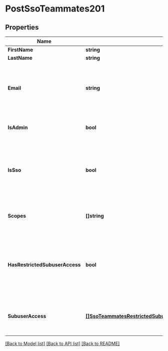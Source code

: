# PostSsoTeammates201

## Properties

Name | Type | Description | Notes
------------ | ------------- | ------------- | -------------
**FirstName** | **string** | The Teammate's first name. |[optional] 
**LastName** | **string** | The Teammate's last name. |[optional] 
**Email** | **string** | Teammate's email address. This email address also functions as the Teammate's username and must match the address assigned to the user in your IdP. This address cannot be changed after the Teammate is created. |[optional] 
**IsAdmin** | **bool** | Indicates if the Teammate has administrator permissions. When set to `true`, the Teammate is an admin. |[optional] 
**IsSso** | **bool** | Indicates how the Teammate authenticates with SendGrid. When set to `true`, the Teammate will access SendGrid via SSO and their IdP. When set to `false`, the Teammate will authenticate directly with SendGrid via a username and password. |[optional] 
**Scopes** | **[]string** | The permissions or scopes currently assigned to the Teammate. See [**Teammate Permissions**](https://docs.sendgrid.com/ui/account-and-settings/teammate-permissions) for a complete list of available scopes. |[optional] 
**HasRestrictedSubuserAccess** | **bool** | When this property is set to `true`, the Teammate has permissions to operate only on behalf of a Subuser. This property value is `true` when the `subuser_access` property is not empty. The `subuser_access` property determines which Subusers the Teammate may act on behalf of. |[optional] 
**SubuserAccess** | [**[]SsoTeammatesRestrictedSubuserResponsePropsSubuserAccessInner**](SsoTeammatesRestrictedSubuserResponsePropsSubuserAccessInner.md) | Specifies which Subusers the Teammate may access and act on behalf of. If this property is populated, the `has_restricted_subuser_access` property will be `true`. |[optional] 

[[Back to Model list]](../README.md#documentation-for-models) [[Back to API list]](../README.md#documentation-for-api-endpoints) [[Back to README]](../README.md)


